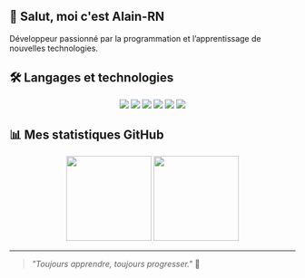 ## 👋 Salut, moi c'est Alain-RN

Développeur passionné par la programmation et l’apprentissage de nouvelles technologies. 


## 🛠️ Langages et technologies

<p align="center">
  <img src="https://img.shields.io/badge/JavaScript-F7DF1E?style=for-the-badge&logo=javascript&logoColor=black"/>
  <img src="https://img.shields.io/badge/Java-ED8B00?style=for-the-badge&logo=java&logoColor=white"/>
  <img src="https://img.shields.io/badge/Rust-000000?style=for-the-badge&logo=rust&logoColor=white"/>
  <img src="https://img.shields.io/badge/Dart-0175C2?style=for-the-badge&logo=dart&logoColor=white"/>
  <img src="https://img.shields.io/badge/C++-00599C?style=for-the-badge&logo=c%2B%2B&logoColor=white"/>
  <img src="https://img.shields.io/badge/C-A8B9CC?style=for-the-badge&logo=c&logoColor=black"/>
</p>

## 📊 Mes statistiques GitHub

<p align="center">
  <img src="https://github-readme-stats.vercel.app/api?username=TonPseudoGitHub&show_icons=true&theme=tokyonight" height="150"/>
  <img src="https://github-readme-stats.vercel.app/api/top-langs/?username=TonPseudoGitHub&layout=compact&theme=tokyonight" height="150"/>
</p>

---

> _"Toujours apprendre, toujours progresser."_ 🔹
